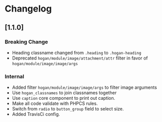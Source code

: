 # Changelog

## [1.1.0]
### Breaking Change
* Heading classname changed from `.heading` to `.hogan-heading`
* Deprecated `hogan/module/image/attachment/attr` filter in favor of `hogan/module/image/image/args`

### Internal
* Added filter `hogan/module/image/image/args` to filter image arguments
* Use `hogan_classnames` to join classnames together
* Use `caption` core component to print out caption.
* Make all code validate with PHPCS rules.
* Switch from `radio` to `button_group` field to select size.
* Added TravisCi config.
